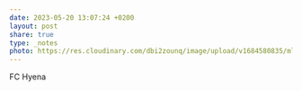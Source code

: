 ```yaml
---
date: 2023-05-20 13:07:24 +0200
layout: post
share: true
type: _notes
photo: https://res.cloudinary.com/dbi2zounq/image/upload/v1684580835/mluqdrj0gu1b9oyjsi8p.jpg
---
```

FC Hyena
